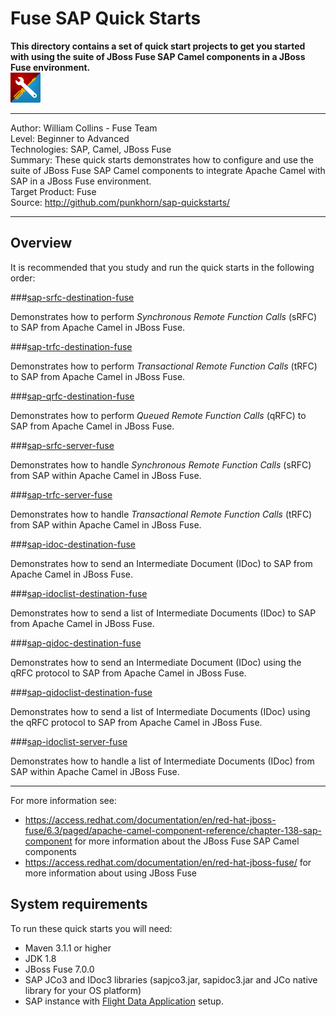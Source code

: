 Fuse SAP Quick Starts  
=====================  
 **This directory contains a set of quick start projects to get you started with using the suite of JBoss Fuse SAP Camel components in a JBoss Fuse environment.**  
![SAP Tool Suite](../sap_tool_suite.png "SAP Tool Suite")

***  
Author: William Collins - Fuse Team  
Level: Beginner to Advanced  
Technologies: SAP, Camel, JBoss Fuse  
Summary: These quick starts demonstrates how to configure and use the suite of JBoss Fuse SAP Camel components to integrate Apache Camel with SAP in a JBoss Fuse environment.       
Target Product: Fuse  
Source: <http://github.com/punkhorn/sap-quickstarts/>  

***  

Overview  
--------  

It is recommended that you study and run the quick starts in the following order:  

###[sap-srfc-destination-fuse](sap-srfc-destination-fuse/README.md)  

Demonstrates how to perform *Synchronous Remote Function Calls* (sRFC) to SAP from Apache Camel in JBoss Fuse.   
  
###[sap-trfc-destination-fuse](sap-trfc-destination-fuse/README.md)  

Demonstrates how to perform *Transactional Remote Function Calls* (tRFC) to SAP from Apache Camel in JBoss Fuse.      
  
###[sap-qrfc-destination-fuse](sap-qrfc-destination-fuse/README.md)  

Demonstrates how to perform *Queued Remote Function Calls* (qRFC) to SAP from Apache Camel in JBoss Fuse.   
  
###[sap-srfc-server-fuse](sap-srfc-server-fuse/README.md)   

Demonstrates how to handle *Synchronous Remote Function Calls* (sRFC) from SAP within Apache Camel in JBoss Fuse.   
  
###[sap-trfc-server-fuse](sap-trfc-server-fuse/README.md)  

Demonstrates how to handle *Transactional Remote Function Calls* (tRFC) from SAP within Apache Camel in JBoss Fuse.   
  
###[sap-idoc-destination-fuse](sap-idoc-destination-fuse/README.md)  

Demonstrates how to send an Intermediate Document (IDoc) to SAP from Apache Camel in JBoss Fuse.   
  
###[sap-idoclist-destination-fuse](sap-idoclist-destination-fuse/README.md)  

Demonstrates how to send a list of Intermediate Documents (IDoc) to SAP from Apache Camel in JBoss Fuse.   
  
###[sap-qidoc-destination-fuse](sap-qidoc-destination-fuse/README.md)  

Demonstrates how to send an Intermediate Document (IDoc) using the qRFC protocol to SAP from Apache Camel in JBoss Fuse.   
  
###[sap-qidoclist-destination-fuse](sap-qidoclist-destination-fuse/README.md)  

Demonstrates how to send a list of Intermediate Documents (IDoc) using the qRFC protocol to SAP from Apache Camel in JBoss Fuse.   
  
###[sap-idoclist-server-fuse](sap-idoclist-server-fuse/README.md)  

Demonstrates how to handle a list of Intermediate Documents (IDoc) from SAP within Apache Camel in JBoss Fuse.   
  
-----
For more information see:

* <https://access.redhat.com/documentation/en/red-hat-jboss-fuse/6.3/paged/apache-camel-component-reference/chapter-138-sap-component> for more information about the JBoss Fuse SAP Camel components 
* <https://access.redhat.com/documentation/en/red-hat-jboss-fuse/> for more information about using JBoss Fuse

System requirements
-------------------

To run these quick starts you will need:

* Maven 3.1.1 or higher
* JDK 1.8
* JBoss Fuse 7.0.0
* SAP JCo3 and IDoc3 libraries (sapjco3.jar, sapidoc3.jar and JCo native library for your OS platform)
* SAP instance with [Flight Data Application](http://help.sap.com/saphelp_erp60_sp/helpdata/en/db/7c623cf568896be10000000a11405a/content.htm) setup.
  
